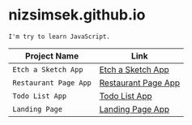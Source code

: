 # nizsimsek.github.io

`I'm try to learn JavaScript.`

| Project Name | Link |
|----|---|
| `Etch a Sketch App` | [Etch a Sketch App](https://nizsimsek.github.io/the-odin-project-learning/etch-a-sketch/) |
| `Restaurant Page App` | [Restaurant Page App](https://nizsimsek.github.io/the-odin-project-learning/restaurant-page/dist/) |
| `Todo List App` | [Todo List App](https://nizsimsek.github.io/the-odin-project-learning/todo-list/src/) |
| `Landing Page` | [Landing Page App](https://nizsimsek.github.io/the-odin-project-learning/landing-page/) |
